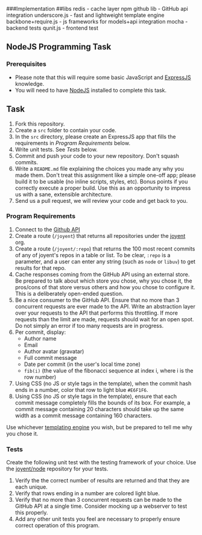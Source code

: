 ###Implementation
  ##libs
    redis - cache layer
    npm github lib - GitHub api integration
    underscore.js - fast and lightweight template engine
    backbone+require.js - js frameworks for models+api integration
    mocha - backend tests
    qunit.js - frontend test


## NodeJS Programming Task


### Prerequisites

- Please note that this will require some basic JavaScript and [ExpressJS](http://expressjs.com/) knowledge. 
- You will need to have [NodeJS](http://www.nodejs.org/) installed to complete this task. 

## Task

1. Fork this repository.
1. Create a `src` folder to contain your code. 
1. In the `src` directory, please create an ExpressJS app that fills the requirements in *Program Requirements* below.
1. Write unit tests. See *Tests* below.
1. Commit and push your code to your new repository. Don't squash commits.
1. Write a `README.md` file explaining the choices you made any why you made them. Don't treat this assignment like a simple
one-off app; please build it to be usable (no inline scripts, styles, etc). Bonus points if you correctly execute a proper
build. Use this as an opportunity to impress us with a sane, extensible architecture.
1. Send us a pull request, we will review your code and get back to you.

### Program Requirements

1. Connect to the [Github API](http://developer.github.com/)
1. Create a route (`/joyent`) that returns all repositories under the [joyent](https://github.com/joyent) org.
1. Create a route (`/joyent/:repo`) that returns the 100 most recent commits of any of joyent's repos in a table or list. 
   To be clear, `:repo` is a parameter, and a user can enter any string (such as `node` or `libuv`) to get results for that repo.
1. Cache responses coming from the GitHub API using an external store. Be prepared to talk about which store you chose, why you chose it,
   the pros/cons of that store versus others and how you chose to configure it. This is a deliberately open-ended question.
1. Be a nice consumer to the GitHub API. Ensure that no more than 3 concurrent requests are ever made to the API. Write an abstraction layer
   over your requests to the API that performs this throttling. If more requests than the limit are made, requests should wait for an open spot.
   Do not simply an error if too many requests are in progress. 
1. Per commit, display:
   * Author name 
   * Email
   * Author avatar (gravatar)
   * Full commit message
   * Date per commit (in the user's local time zone)
   * `fib(i)` (the value of the fibonacci sequence at index i, where i is the row number)
1. Using CSS (no JS or style tags in the template), when the commit hash ends in a number, color that row to light blue `#E6F1F6`.
1. Using CSS (no JS or style tags in the template), ensure that each commit message completely fills the bounds of its box. For example,
   a commit message containing 20 characters should take up the same width as a commit message containing 160 characters.

Use whichever [templating engine](http://garann.github.io/template-chooser/) you wish, 
but be prepared to tell me why you chose it.

### Tests

Create the following unit test with the testing framework of your choice. 
Use the [joyent/node](https://github.com/joyent/node) repository for your tests.

1. Verify the the correct number of results are returned and that they are each unique. 
1. Verify that rows ending in a number are colored light blue.  
1. Verify that no more than 3 concurrent requests can be made to the GitHub API at a single time.
   Consider mocking up a webserver to test this properly. 
1. Add any other unit tests you feel are necessary to properly ensure correct operation of this program.